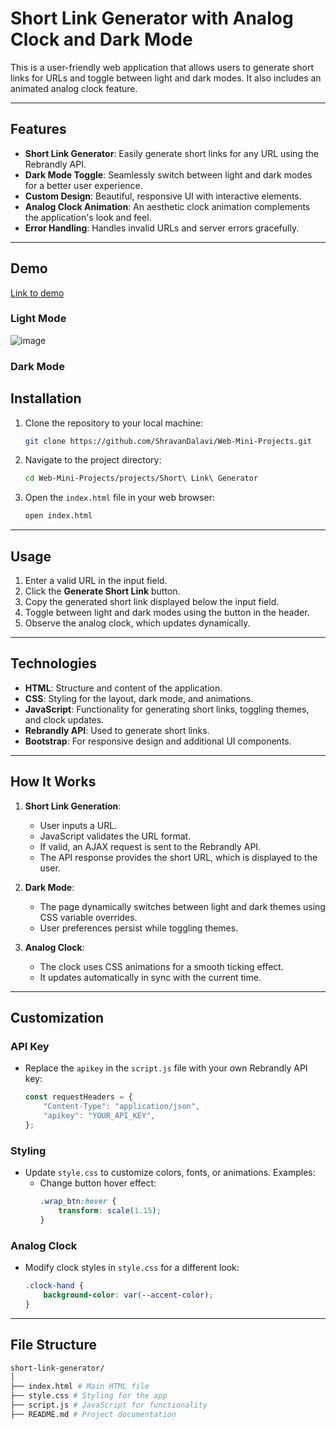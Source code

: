 # Short Link Generator with Analog Clock and Dark Mode

This is a user-friendly web application that allows users to generate short links for URLs and toggle between light and dark modes. It also includes an animated analog clock feature.

---

## Features

- **Short Link Generator**: Easily generate short links for any URL using the Rebrandly API.
- **Dark Mode Toggle**: Seamlessly switch between light and dark modes for a better user experience.
- **Custom Design**: Beautiful, responsive UI with interactive elements.
- **Analog Clock Animation**: An aesthetic clock animation complements the application's look and feel.
- **Error Handling**: Handles invalid URLs and server errors gracefully.

---

## Demo
[Link to demo](https://qws2hl.csb.app/)

### Light Mode
![image](https://github.com/user-attachments/assets/41985e71-f976-4fec-bdae-9e224ab6d190)


### Dark Mode


## Installation

1. Clone the repository to your local machine:
    ```bash
    git clone https://github.com/ShravanDalavi/Web-Mini-Projects.git
    ```
2. Navigate to the project directory:
    ```bash
    cd Web-Mini-Projects/projects/Short\ Link\ Generator
    ```
3. Open the `index.html` file in your web browser:
    ```bash
    open index.html
    ```

---

## Usage

1. Enter a valid URL in the input field.
2. Click the **Generate Short Link** button.
3. Copy the generated short link displayed below the input field.
4. Toggle between light and dark modes using the button in the header.
5. Observe the analog clock, which updates dynamically.

---

## Technologies

- **HTML**: Structure and content of the application.
- **CSS**: Styling for the layout, dark mode, and animations.
- **JavaScript**: Functionality for generating short links, toggling themes, and clock updates.
- **Rebrandly API**: Used to generate short links.
- **Bootstrap**: For responsive design and additional UI components.

---

## How It Works

1. **Short Link Generation**:
   - User inputs a URL.
   - JavaScript validates the URL format.
   - If valid, an AJAX request is sent to the Rebrandly API.
   - The API response provides the short URL, which is displayed to the user.
   
2. **Dark Mode**:
   - The page dynamically switches between light and dark themes using CSS variable overrides.
   - User preferences persist while toggling themes.

3. **Analog Clock**:
   - The clock uses CSS animations for a smooth ticking effect.
   - It updates automatically in sync with the current time.

---

## Customization

### API Key
- Replace the `apikey` in the `script.js` file with your own Rebrandly API key:
    ```javascript
    const requestHeaders = {
        "Content-Type": "application/json",
        "apikey": "YOUR_API_KEY",
    };
    ```

### Styling
- Update `style.css` to customize colors, fonts, or animations. Examples:
    - Change button hover effect:
        ```css
        .wrap_btn:hover {
            transform: scale(1.15);
        }
        ```

### Analog Clock
- Modify clock styles in `style.css` for a different look:
    ```css
    .clock-hand {
        background-color: var(--accent-color);
    }
    ```

---

## File Structure

```bash
short-link-generator/
│
├── index.html # Main HTML file
├── style.css # Styling for the app
├── script.js # JavaScript for functionality
├── README.md # Project documentation
```
